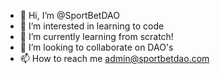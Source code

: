 - 👋 Hi, I’m @SportBetDAO
- 👀 I’m interested in learning to code
- 🌱 I’m currently learning from scratch!
- 💞️ I’m looking to collaborate on DAO's
- 📫 How to reach me admin@sportbetdao.com

<!---
SportBetDAO/SportBetDAO is a ✨ special ✨ repository because its `README.md` (this file) appears on your GitHub profile.
You can click the Preview link to take a look at your changes.
--->
